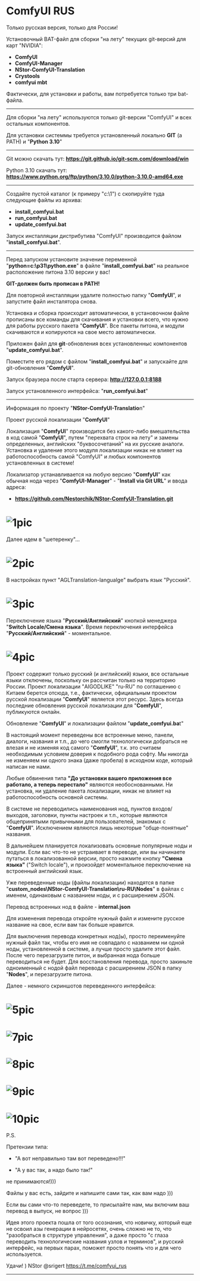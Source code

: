 # ComfyUI RUS

Только русская версия, только для России!

Установочный BAT-файл для сборки "на лету" текущих git-версий для карт "NVIDIA":

- **ComfyUI**
- **ComfyUI-Manager**
- **NStor-ComfyUI-Translation**
- **Crystools**
- **comfyui mbt**

Фактически, для установки и работы, вам потребуется только три bat-файла.

---

Для сборки "на лету" используются только git-версии "ComfyUI" и всех остальных компонентов.

Для установки системмы требуется установленный локально **GIT** (а PATH) и "**Python 3.10**"

---

Git можно скачать тут: **https://git.github.io/git-scm.com/download/win**

Python 3.10 скачать тут: **https://www.python.org/ftp/python/3.10.0/python-3.10.0-amd64.exe**

---

Создайте пустой каталог (к примеру "c:\1") с скопируйте туда следующие файлы из архива:

- **install_comfyui.bat**
- **run_comfyui.bat**
- **update_comfyui.bat**

Запуск инсталляции дистрибутива "ComfyUI" производится файлом "**install_comfyui.bat**".

---

Перед запуском установите значение переменной "**python=c:\p31\python.exe**" в файле "**install_comfyui.bat**" на реальное расположение питона 3.10 версии у вас!

**GIT-должен быть прописан в PATH!**

Для повторной инсталляции удалите полностью папку "**ComfyUI**", и запустите файл инсталятора снова.

Установка и сборка происходит автоматически, в установочном файле прописаны все команды для скачивания и установки всего, что нужно для работы русского пакета "**ComfyUI**". Все пакеты питона, и модули скачиваются и копируются на свое место автоматически.

Приложен файл для **git**-обновления всех установленныс компонентов "**update_comfyui.bat**".

Поместите его рядом с файлом "**install_comfyui.bat**" и запускайте для git-обновления "**ComfyUI**".

Запуск браузера после старта сервера: **http://127.0.0.1:8188**

Запуск установленного интерфейса: "**run_comfyui.bat**"

---

Информация по проекту "**NStor-ComfyUI-Translatio**n"

Проект русской локализации "**ComfyUI**"

Локализация "**ComfyUI**" производится без какого-либо вмешательства в код самой "**ComfyUI**", путем "перехвата строк на лету" и замены определенных, английских "буквосочетаний" на их русские аналоги. Установка и удаление этого модуля локализации никак не влияет на работоспособность самой "ComfyUI" и любых компонентов установленных в системе!

Локализатор устанавливается на любую версию "**ComfyUI**" как обычная нода через "**ComfyUI-Manager**" - "**Install via Git URL**" и ввода адреса:

- **https://github.com/Nestorchik/NStor-ComfyUI-Translation.git**

# ![1pic](img/1.jpg)

Далее идем в "шетеренку"...

# ![2pic](img/2.jpg)

В настройках пункт "AGLTranslation-langualge" выбрать язык "Русский".

# ![3pic](img/3.jpg)

Переключение языка "**Русский/Английский**" кнопкой менеджера "**Switch Locale/Смена языка**".
Время переключения интерфейса "**Русский/Английский**" - моментальное.

# ![4pic](img/4.jpg)

Проект содержит только русский (и английский) языки, все остальные языки отключены, поскольку он рассчитан только на территорию России. Проект локализации "AIGODLIKE" "ru-RU" по соглашению с Китаем берется отсюда, т.е., фактически, официальным проектом русской локализации "**ComfyUI**" является этот ресурс. Здесь всегда последние обновления русской локализации для "**ComfyUI**", публикуются онлайн.

Обновление "**ComfyUI**" и локализации файлом "**update_comfyui.ba**t"

В настоящий момент переведены все встроенные меню, панели, диалоги, названия и т.п., до чего смогли технологически добраться не влезая и не изменяя код самого "**ComfyUI**", т.к. это считаем необходимым условием доверия к подобного рода софту. Мы никогда не изменяем ни одного знака (даже пробела) в исходном коде, который написан не нами.

Любые обвинения типа **"До установки вашего приложения все работало, а теперь перестало"** являются необоснованными. Ни установка, ни удаление пакета локализации, никак не влияет на работоспособность основной системы.

В системе не переводились наименования нод, пунктов входов/выходов, заголовки, пункты настроек и т.п., которые являются общепринятыми привычными для пользователей, знакомых с "**ComfyUI**". Исключением являются лишь некоторые "обще-понятные" названия.

В дальнейшем планируется локализовать основные популярные ноды и модули. Если вас что-то не устраивает в переводе, или вы начинаете путаться в локализованной версии, просто нажмите кнопку **"Смена языка"** ("Switch locale"), и произойдет моментальное переключение на встроенный английский язык.

Уже переведенные ноды (файлы локализации) находятся в папке "**custom_nodes\NStor-ComfyUI-Translation\ru-RU\Nodes**" в файлах с именем, одинаковым с названием ноды, и с расширением JSON.

Перевод встроенных нод в файле - **internal.json**

Для изменения перевода откройте нужный файл и измените русское название на свое, если вам так больше нравится.

Для выключения перевода конкретных нод(ы), просто переименуйте нужный файл так, чтобы его имя не совпадало с названием ни одной ноды, установленной в системе, а лучше просто удалите этот файл. После чего перезагрузите питон, и выбранная нода больше переводиться не будет. Для восстановления перевода, просто закиньте одноименный с нодой файл перевода с расширением JSON в папку "**Nodes**", и перезагрузите питона.

Далее - немного скриншотов переведенного интерфейса:

# ![5pic](img/6.jpg)

# ![7pic](img/7.jpg)

# ![8pic](img/8.jpg)

# ![9pic](img/9.jpg)

# ![10pic](img/10.jpg)

P.S.

Претензии типа:

- "А вот неправильно там вот переведено!!!"

- "А у вас так, а надо было так!"

не принимаются!)))

Файлы у вас есть, зайдите и напишите сами так, как вам надо )))

Если вы сами что-то переведете, то присылайте нам, мы включим ваш перевод в выпуск, не вопрос )))

Идея этого проекта пошла от того осознания, что новичку, который еще не освоил азы генерации в нейросетях, очень сложно не то, что "разобраться в структуре управления", а даже просто "с глаза переводить технологические названия узлов и терминов", и русский интерфейс, на первых парах, поможет просто понять что и для чего используется.

Удачи! )
NStor
@srigert
https://t.me/comfyui_rus

---
